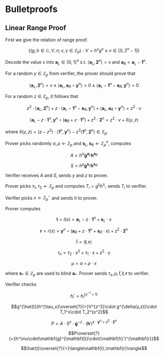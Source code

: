 # Bulletproofs

## Linear Range Proof

First we give the relation of range proof.

$$\{(g,h\in\mathbb{G},V,n;v,\gamma\in\mathbb{Z}_p):V=h^\gamma g^v\wedge v\in[0,2^n-1]\}$$

Decode the value $v$ into $\mathbf{a}_L\in\{0,1\}^n$ s.t. $\langle\mathbf{a}_L,\mathbf{2}^n\rangle=v$ and $\mathbf{a}_R=\mathbf{a}_L-\mathbf{1}^n$.

For a random $y\in\mathbb{Z}_p$ from verifier, the prover should prove that

$$\langle\mathbf{a}_L,\mathbf{2}^n\rangle=v\wedge\langle\mathbf{a}_L,\mathbf{a}_R\circ\mathbf{y}^n\rangle=0\wedge\langle\mathbf{a}_L-\mathbf{1}^n-\mathbf{a}_R,\mathbf{y}^n\rangle=0$$

For a random $z\in\mathbb{Z}_p$, it follows that

$$z^2\cdot\langle\mathbf{a}_L,\mathbf{2}^n\rangle+z\cdot\langle\mathbf{a}_L-\mathbf{1}^n-\mathbf{a}_R,\mathbf{y}^n\rangle+\langle\mathbf{a}_L,\mathbf{a}_R\circ\mathbf{y}^n\rangle=z^2\cdot v$$

$$\langle\mathbf{a}_L-z\cdot\mathbf{1}^n,\mathbf{y}^n\circ(\mathbf{a}_R+z\cdot\mathbf{1}^n)+z^2\cdot\mathbf{2}^n=z^2\cdot v+\delta(y,z)$$

where $\delta(y,z)=(z-z^2)\cdot\langle\mathbf{1}^n,\mathbf{y}^n\rangle-z^3\langle\mathbf{1}^n,\mathbf{2}^n\rangle\in\mathbb{Z}_p$.

Prover picks randomly $\alpha,\rho\leftarrow\mathbb{Z}_p$ and $\mathbf{s}_L,\mathbf{s}_R\leftarrow\mathbb{Z}_p^n$, computes

$$A=h^\alpha\mathbf{g}^{\mathbf{a}_L}\mathbf{h}^{\mathbf{a}_R}$$

$$S=h^\rho\mathbf{g}^{\mathbf{s}_L}\mathbf{h}^{\mathbf{s}_R}$$

Verifier receives $A$ and $S$, sends $y$ and $z$ to prover.

Prover picks $\tau_1,\tau_2\leftarrow\mathbb{Z}_p$ and computes $T_i=g^{t_i}h^{\tau_i}$, sends $T_i$ to verifier.

Verifier picks $x\leftarrow\mathbb{Z}_p^\star$ and sends it to prover.

Prover computes

$$\mathbf{l}=l(x)=\mathbf{a}_L-z\cdot\mathbf{1}^n+\mathbf{s}_L\cdot x$$

$$\mathbf{r}=r(x)=\mathbf{y}^n\circ(\mathbf{a}_R+z\cdot\mathbf{1}^n+\mathbf{s}_R\cdot x)+z^2\cdot\mathbf{2}^n$$

$$\hat{t}=\langle\mathbf{l},\mathbf{r}\rangle$$

$$\tau_x=\tau_2\cdot x^2+\tau_1\cdot x+z^2\cdot\gamma$$

$$\mu=\alpha+\rho\cdot x$$

where $\mathbf{s}_\ast\in\mathbb{Z}_p$ are used to blind $\mathbf{a}_\ast$. Pvover sends $\tau_x,\mu,\hat{t},\mathbf{l},\mathbf{r}$ to verifier.

Verifier checks

$$h_i'=h_i^{(y^{-1}+1)}$$

$$g^{\hat{t}}h^{\tau_x}\overset{?}{=}V^{z^2}\cdot g^{\delta(y,z)}\cdot T_1^x\cdot T_2^{x^2}$$

$$P=A\cdot S^x\cdot\mathbf{g}^{-z}\cdot(\mathbf{h}')^{z\cdot\mathbf{y}^n+z^2\cdot\mathbf{2}^n}$$

$$P\overset{?}{=}h^\mu\cdot\mathbf{g}^{\mathbf{l}}\cdot(\mathbf{h}')^{\mathbf{r}}$$

$$\hat{t}\overset{?}{=}\langle\mathbf{l},\mathbf{r}\rangle$$

